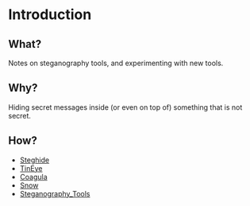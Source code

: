 # Introduction

## What?

Notes on steganography tools, and experimenting with new tools.

## Why?

Hiding secret messages inside (or even on top of) something that is not secret.

## How?

* [Steghide](steghide.md)
* [TinEye](tineye.md)
* [Coagula](coagula.md)
* [Snow](snow.md)
* [Steganography_Tools](stegtools.md)
